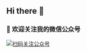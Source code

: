 ## Hi there 👋
### 📱 欢迎关注我的微信公众号
[![扫码关注公众号](https://img.shields.io/badge/宸良手纪-点击扫码关注-07C160?style=for-the-badge&logo=wechat&logoColor=white)](https://sapchen.github.io/sapchen/)
<!--
**sapchen/sapchen** is a ✨ _special_ ✨ repository because its `README.md` (this file) appears on your GitHub profile.

Here are some ideas to get you started:

- 🔭 I’m currently working on ...
- 🌱 I’m currently learning ...
- 👯 I’m looking to collaborate on ...
- 🤔 I’m looking for help with ...
- 💬 Ask me about ...
- 📫 How to reach me: ...
- 😄 Pronouns: ...
- ⚡ Fun fact: ...
-->
